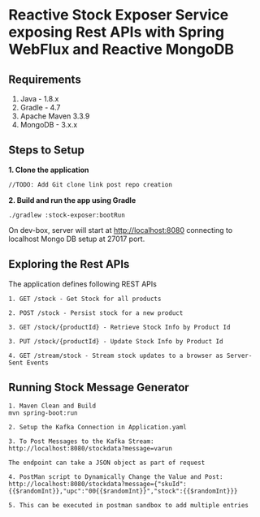 # Reactive Stock Exposer Service exposing Rest APIs with Spring WebFlux and Reactive MongoDB

## Requirements

1. Java - 1.8.x
2. Gradle - 4.7
3. Apache Maven 3.3.9 
4. MongoDB - 3.x.x

## Steps to Setup
**1. Clone the application**

```bash
//TODO: Add Git clone link post repo creation
```

**2. Build and run the app using Gradle**

```
./gradlew :stock-exposer:bootRun
```
On dev-box, server will start at <http://localhost:8080> connecting to localhost Mongo DB setup at 27017 port.

## Exploring the Rest APIs

The application defines following REST APIs

```
1. GET /stock - Get Stock for all products

2. POST /stock - Persist stock for a new product

3. GET /stock/{productId} - Retrieve Stock Info by Product Id

3. PUT /stock/{productId} - Update Stock Info by Product Id

4. GET /stream/stock - Stream stock updates to a browser as Server-Sent Events
```


## Running Stock Message Generator

```
1. Maven Clean and Build
mvn spring-boot:run

2. Setup the Kafka Connection in Application.yaml

3. To Post Messages to the Kafka Stream:
http://localhost:8080/stockdata?message=varun

The endpoint can take a JSON object as part of request

4. PostMan script to Dynamically Change the Value and Post:
http://localhost:8080/stockdata?message={"skuId":{{$randomInt}},"upc":"00{{$randomInt}}","stock":{{$randomInt}}}

5. This can be executed in postman sandbox to add multiple entries
```
